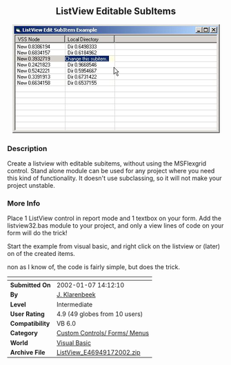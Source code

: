 ﻿<div align="center">

## ListView Editable SubItems

<img src="PIC200217832505279.jpg">
</div>

### Description

Create a listview with editable subitems, without using the MSFlexgrid control. Stand alone module can be used for any project where you need this kind of functionality. It doesn't use subclassing, so it will not make your project unstable.
 
### More Info
 
Place 1 ListView control in report mode and 1 textbox on your form. Add the listview32.bas module to your project, and only a view lines of code on your form will do the trick!

Start the example from visual basic, and right click on the listview or (later) on of the created items.

non as I know of, the code is fairly simple, but does the trick.


<span>             |<span>
---                |---
**Submitted On**   |2002-01-07 14:12:10
**By**             |[J\. Klarenbeek](https://github.com/Planet-Source-Code/PSCIndex/blob/master/ByAuthor/j-klarenbeek.md)
**Level**          |Intermediate
**User Rating**    |4.9 (49 globes from 10 users)
**Compatibility**  |VB 6\.0
**Category**       |[Custom Controls/ Forms/  Menus](https://github.com/Planet-Source-Code/PSCIndex/blob/master/ByCategory/custom-controls-forms-menus__1-4.md)
**World**          |[Visual Basic](https://github.com/Planet-Source-Code/PSCIndex/blob/master/ByWorld/visual-basic.md)
**Archive File**   |[ListView\_E46949172002\.zip](https://github.com/Planet-Source-Code/j-klarenbeek-listview-editable-subitems__1-30494/archive/master.zip)








